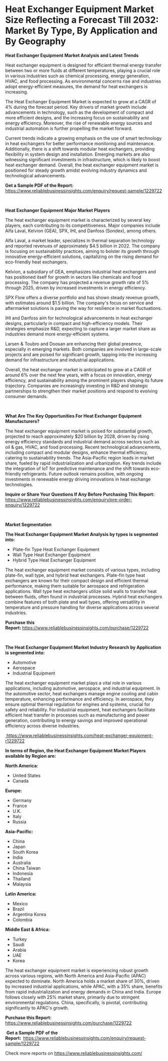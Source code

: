 <p><h1>Heat Exchanger Equipment Market Size Reflecting a Forecast Till 2032: Market By Type, By Application and By Geography</h1></p><p><strong>Heat Exchanger Equipment Market Analysis and Latest Trends</strong></p>
<p><p>Heat exchanger equipment is designed for efficient thermal energy transfer between two or more fluids at different temperatures, playing a crucial role in various industries such as chemical processing, energy generation, HVAC, and food processing. As environmental concerns rise and industries adopt energy-efficient measures, the demand for heat exchangers is increasing.</p><p>The Heat Exchanger Equipment Market is expected to grow at a CAGR of 4% during the forecast period. Key drivers of market growth include advancements in technology, such as the development of compact and more efficient designs, and the increasing focus on sustainability and energy efficiency. Moreover, the rise of renewable energy sources and industrial automation is further propelling the market forward.</p><p>Current trends indicate a growing emphasis on the use of smart technology in heat exchangers for better performance monitoring and maintenance. Additionally, there is a shift towards modular heat exchangers, providing flexibility in system design and installation. Emerging markets are also witnessing significant investments in infrastructure, which is likely to boost heat exchanger demand. Overall, the heat exchanger equipment market is positioned for steady growth amidst evolving industry dynamics and technological advancements.</p></p>
<p><strong>Get a Sample PDF of the Report:&nbsp;</strong> <a href="https://www.reliablebusinessinsights.com/enquiry/request-sample/1229722?utm_campaign=3000&utm_medium=2&utm_source=Github&utm_content=ia&utm_term=09042025&utm_id=heat-exchanger-equipment">https://www.reliablebusinessinsights.com/enquiry/request-sample/1229722</a></p>
<p>&nbsp;</p>
<p><strong>Heat Exchanger Equipment Major Market Players</strong></p>
<p><p>The heat exchanger equipment market is characterized by several key players, each contributing to its competitiveness. Major companies include Alfa Laval, Kelvion (GEA), SPX, IHI, and Danfoss (Sondex), among others. </p><p>Alfa Laval, a market leader, specializes in thermal separation technology and reported revenues of approximately $4.5 billion in 2022. The company is focusing on sustainability practices, aiming to bolster its growth through innovative energy-efficient solutions, capitalizing on the rising demand for eco-friendly heat exchangers.</p><p>Kelvion, a subsidiary of GEA, emphasizes industrial heat exchangers and has positioned itself for growth in sectors like chemicals and food processing. The company has projected a revenue growth rate of 5% through 2025, driven by increased investments in energy efficiency.</p><p>SPX Flow offers a diverse portfolio and has shown steady revenue growth, with estimates around $1.5 billion. The company's focus on service and aftermarket solutions is paving the way for resilience in market fluctuations.</p><p>IHI and Danfoss aim for technological advancements in heat exchanger designs, particularly in compact and high-efficiency models. Their strategies emphasize R&D, expecting to capture a larger market share as industries demand more energy-efficient systems.</p><p>Larsen & Toubro and Doosan are enhancing their global presence, especially in emerging markets. Both companies are involved in large-scale projects and are poised for significant growth, tapping into the increasing demand for infrastructure and industrial applications.</p><p>Overall, the heat exchanger market is anticipated to grow at a CAGR of around 6% over the next few years, with a focus on innovation, energy efficiency, and sustainability among the prominent players shaping its future trajectory. Companies are increasingly investing in R&D and strategic partnerships to strengthen their market positions and respond to evolving consumer demands.</p></p>
<p>&nbsp;</p>
<p><strong>What Are The Key Opportunities For Heat Exchanger Equipment Manufacturers?</strong></p>
<p><p>The heat exchanger equipment market is poised for substantial growth, projected to reach approximately $20 billion by 2028, driven by rising energy efficiency standards and industrial demand across sectors such as oil & gas, HVAC, and food processing. Recent technological advancements, including compact and modular designs, enhance thermal efficiency, catering to sustainability trends. The Asia-Pacific region leads in market share, fueled by rapid industrialization and urbanization. Key trends include the integration of IoT for predictive maintenance and the shift towards eco-friendly refrigerants. Future outlook remains positive, with ongoing investments in renewable energy driving innovations in heat exchange technologies.</p></p>
<p><strong>Inquire or Share Your Questions If Any Before Purchasing This Report:</strong> <a href="https://www.reliablebusinessinsights.com/enquiry/pre-order-enquiry/1229722?utm_campaign=3000&utm_medium=2&utm_source=Github&utm_content=ia&utm_term=09042025&utm_id=heat-exchanger-equipment">https://www.reliablebusinessinsights.com/enquiry/pre-order-enquiry/1229722</a></p>
<p>&nbsp;</p>
<p><strong>Market Segmentation</strong></p>
<p><strong>The Heat Exchanger Equipment Market Analysis by types is segmented into:</strong></p>
<p><ul><li>Plate-fin Type Heat Exchanger Equipment</li><li>Wall Type Heat Exchanger Equipment</li><li>Hybrid Type Heat Exchanger Equipment</li></ul></p>
<p><p>The heat exchanger equipment market consists of various types, including plate-fin, wall type, and hybrid heat exchangers. Plate-fin type heat exchangers are known for their compact design and efficient thermal performance, making them suitable for aerospace and refrigeration applications. Wall type heat exchangers utilize solid walls to transfer heat between fluids, often found in industrial processes. Hybrid heat exchangers combine features of both plate and wall types, offering versatility in temperature and pressure handling for diverse applications across several industries.</p></p>
<p><strong>Purchase this Report:&nbsp;</strong><a href="https://www.reliablebusinessinsights.com/purchase/1229722?utm_campaign=3000&utm_medium=2&utm_source=Github&utm_content=ia&utm_term=09042025&utm_id=heat-exchanger-equipment">https://www.reliablebusinessinsights.com/purchase/1229722</a></p>
<p>&nbsp;</p>
<p><strong>The Heat Exchanger Equipment Market Industry Research by Application is segmented into:</strong></p>
<p><ul><li>Automotive</li><li>Aerospace</li><li>Industrial Equipment</li></ul></p>
<p><p>The heat exchanger equipment market plays a vital role in various applications, including automotive, aerospace, and industrial equipment. In the automotive sector, heat exchangers manage engine cooling and cabin temperature, enhancing performance and efficiency. In aerospace, they ensure optimal thermal regulation for engines and systems, crucial for safety and reliability. For industrial equipment, heat exchangers facilitate efficient heat transfer in processes such as manufacturing and power generation, contributing to energy savings and improved operational efficiency across diverse industries.</p></p>
<p><a href="https://www.reliablebusinessinsights.com/heat-exchanger-equipment-r1229722?utm_campaign=3000&utm_medium=2&utm_source=Github&utm_content=ia&utm_term=09042025&utm_id=heat-exchanger-equipment">&nbsp;https://www.reliablebusinessinsights.com/heat-exchanger-equipment-r1229722</a></p>
<p><strong>In terms of Region, the Heat Exchanger Equipment Market Players available by Region are:</strong></p>
<p>
    <p> <strong> North America: </strong>
        <ul>
            <li>United States</li>
            <li>Canada</li>
        </ul>
        </p> 
    <p> <strong> Europe: </strong>
        <ul>
            <li>Germany</li>
            <li>France</li>
            <li>U.K.</li>
            <li>Italy</li>
            <li>Russia</li>
        </ul>
        </p> 
    <p> <strong> Asia-Pacific: </strong>
        <ul>
            <li>China</li>
            <li>Japan</li>
            <li>South Korea</li>
            <li>India</li>
            <li>Australia</li>
            <li>China Taiwan</li>
            <li>Indonesia</li>
            <li>Thailand</li>
            <li>Malaysia</li>
        </ul>
        </p> 
    <p> <strong> Latin America: </strong>
        <ul>
            <li>Mexico</li>
            <li>Brazil</li>
            <li>Argentina Korea</li>
            <li>Colombia</li>
        </ul>
        </p> 
    <p> <strong> Middle East & Africa: </strong>
        <ul>
            <li>Turkey</li>
            <li>Saudi</li>
            <li>Arabia</li>
            <li>UAE</li>
            <li>Korea</li>
        </ul>
    </p>
    </p>
<p><p>The heat exchanger equipment market is experiencing robust growth across various regions, with North America and Asia-Pacific (APAC) expected to dominate. North America holds a market share of 30%, driven by increased industrial applications, while APAC, with a 35% share, benefits from rapid industrialization and energy demands in China and India. Europe follows closely with 25% market share, primarily due to stringent environmental regulations. China, specifically, is pivotal, contributing significantly to APAC's growth.</p></p>
<p><strong>Purchase this Report: </strong><a href="https://www.reliablebusinessinsights.com/purchase/1229722?utm_campaign=3000&utm_medium=2&utm_source=Github&utm_content=ia&utm_term=09042025&utm_id=heat-exchanger-equipment">https://www.reliablebusinessinsights.com/purchase/1229722</a></p>
<p>&nbsp;<strong>Get a Sample PDF of the Report:&nbsp;&nbsp;</strong><a href="https://www.reliablebusinessinsights.com/enquiry/request-sample/1229722?utm_campaign=3000&utm_medium=2&utm_source=Github&utm_content=ia&utm_term=09042025&utm_id=heat-exchanger-equipment">https://www.reliablebusinessinsights.com/enquiry/request-sample/1229722</a></p>
<p><strong></strong></p>
<p>Check more reports on <a href="https://www.reliablebusinessinsights.com/?utm_campaign=3000&utm_medium=2&utm_source=Github&utm_content=ia&utm_term=09042025&utm_id=heat-exchanger-equipment">https://www.reliablebusinessinsights.com/</a></p>